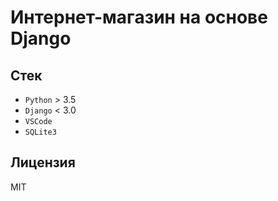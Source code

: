 # Интернет-магазин на основе Django


## Стек

* `Python` > 3.5
* `Django` < 3.0
* `VSCode`
* `SQLite3`

## Лицензия

MIT
